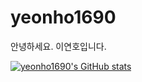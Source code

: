 # yeonho1690

안녕하세요. 이연호입니다.

[![yeonho1690's GitHub stats](https://github-readme-stats.vercel.app/api?username=yeonho1690)](https://github.com/yeonho1690/github-readme-stats)